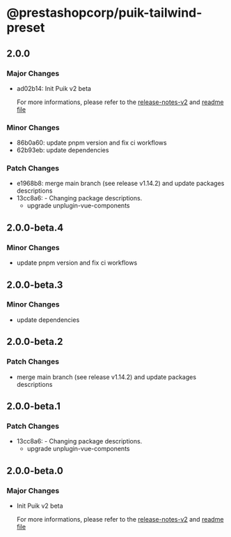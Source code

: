 # @prestashopcorp/puik-tailwind-preset

## 2.0.0

### Major Changes

- ad02b14: Init Puik v2 beta

  For more informations, please refer to the [release-notes-v2](../RELEASE-NOTES-V2.md) and [readme file](../RELEASE-NOTES-V2.md)

### Minor Changes

- 86b0a60: update pnpm version and fix ci workflows
- 62b93eb: update dependencies

### Patch Changes

- e1968b8: merge main branch (see release v1.14.2) and update packages descriptions
- 13cc8a6: - Changing package descriptions.
  - upgrade unplugin-vue-components

## 2.0.0-beta.4

### Minor Changes

- update pnpm version and fix ci workflows

## 2.0.0-beta.3

### Minor Changes

- update dependencies

## 2.0.0-beta.2

### Patch Changes

- merge main branch (see release v1.14.2) and update packages descriptions

## 2.0.0-beta.1

### Patch Changes

- 13cc8a6: - Changing package descriptions.
  - upgrade unplugin-vue-components

## 2.0.0-beta.0

### Major Changes

- Init Puik v2 beta

  For more informations, please refer to the [release-notes-v2](../RELEASE-NOTES-V2.md) and [readme file](../RELEASE-NOTES-V2.md)
